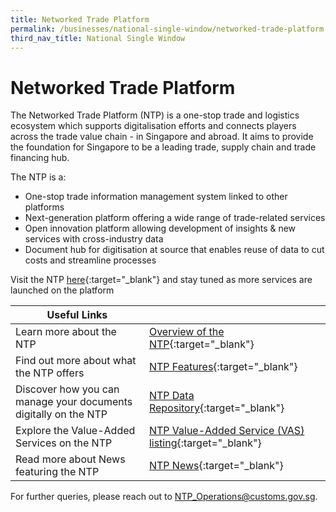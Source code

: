 ```yaml
---
title: Networked Trade Platform
permalink: /businesses/national-single-window/networked-trade-platform
third_nav_title: National Single Window
---
```


# Networked Trade Platform

The Networked Trade Platform (NTP) is a one-stop trade and logistics ecosystem which supports digitalisation efforts and connects players across the trade value chain - in Singapore and abroad. It aims to provide the foundation for Singapore to be a leading trade, supply chain and trade financing hub.

The NTP is a:

-   One-stop trade information management system linked to other platforms
-   Next-generation platform offering a wide range of trade-related services
-   Open innovation platform allowing development of insights & new services with cross-industry data
-   Document hub for digitisation at source that enables reuse of data to cut costs and streamline processes

Visit the NTP [here](http://www.ntp.gov.sg/){:target="_blank"} and stay tuned as more services are launched on the platform 


| Useful Links  |  |
|--|--|
| Learn more about the NTP | [Overview of the NTP](https://www.ntp.gov.sg/public/introduction-to-ntp---overview){:target="_blank"} |
| Find out more about what the NTP offers | [NTP Features](https://www.ntp.gov.sg/public/introduction-to-ntp---ntp-features){:target="_blank"} |
| Discover how you can manage your documents digitally on the NTP | [NTP Data Repository](https://www.ntp.gov.sg/public/introduction-to-ntp---ntp-features){:target="_blank"} |
| Explore the Value-Added Services on the NTP | [NTP Value-Added Service (VAS) listing](https://www.ntp.gov.sg/public/browse-vas-catalogue){:target="_blank"} |
| Read more about News featuring the NTP | [NTP News](https://www.ntp.gov.sg/public/news?newsType=News%20Media%20Releases%20Data%20Template){:target="_blank"} |

For further queries, please reach out to [NTP_Operations@customs.gov.sg](mailto:NTP_Operations@customs.gov.sg).
